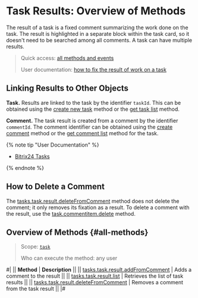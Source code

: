# Task Results: Overview of Methods

The result of a task is a fixed comment summarizing the work done on the task. The result is highlighted in a separate block within the task card, so it doesn't need to be searched among all comments. A task can have multiple results.

> Quick access: [all methods and events](#all-methods) 
> 
> User documentation: [how to fix the result of work on a task](https://helpdesk.bitrix24.com/open/21841518/) 

## Linking Results to Other Objects

**Task.** Results are linked to the task by the identifier `taskId`. This can be obtained using the [create new task](../tasks-task-add.md) method or the [get task list](../tasks-task-list.md) method.

**Comment.** The task result is created from a comment by the identifier `commentId`. The comment identifier can be obtained using the [create comment](../comment-item/task-comment-item-add.md) method or the [get comment list](../comment-item/task-comment-item-get-list.md) method for the task.

{% note tip "User Documentation" %}

- [Bitrix24 Tasks](https://helpdesk.bitrix24.com/open/18034564/)

{% endnote %}

## How to Delete a Comment

The [tasks.task.result.deleteFromComment](./tasks-task-result-delete-from-comment.md) method does not delete the comment; it only removes its fixation as a result. To delete a comment with the result, use the [task.commentitem.delete](../comment-item/task-comment-item-delete.md) method.

## Overview of Methods {#all-methods}

> Scope: [`task`](../../scopes/permissions.md)
>
> Who can execute the method: any user

#| 
|| **Method** | **Description** || 
|| [tasks.task.result.addFromComment](./tasks-task-result-add-from-comment.md) | Adds a comment to the result || 
|| [tasks.task.result.list](./tasks-task-result-list.md) | Retrieves the list of task results || 
|| [tasks.task.result.deleteFromComment](./tasks-task-result-delete-from-comment.md) | Removes a comment from the task result || 
|#